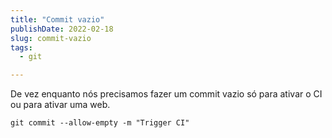 ```yaml
---
title: "Commit vazio"
publishDate: 2022-02-18
slug: commit-vazio
tags:
  - git

---
```


De vez enquanto nós precisamos fazer um commit vazio só para ativar o CI ou para ativar uma web.

```shell
git commit --allow-empty -m "Trigger CI"
```
